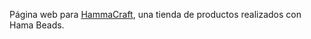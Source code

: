 Página web para [HammaCraft](https://hammacraft.lat), una tienda de productos realizados con Hama Beads.
